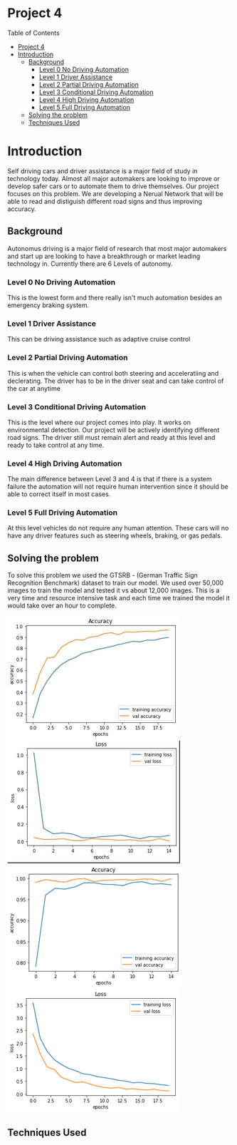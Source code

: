 # Project 4

Table of Contents
- [Project 4](#project-4)
- [Introduction](#introduction)
  - [Background](#background)
    - [Level 0 No Driving Automation](#level-0-no-driving-automation)
    - [Level 1 Driver Assistance](#level-1-driver-assistance)
    - [Level 2 Partial Driving Automation](#level-2-partial-driving-automation)
    - [Level 3 Conditional Driving Automation](#level-3-conditional-driving-automation)
    - [Level 4 High Driving Automation](#level-4-high-driving-automation)
    - [Level 5 Full Driving Automation](#level-5-full-driving-automation)
  - [Solving the problem](#solving-the-problem)
  - [Techniques Used](#techniques-used)

# Introduction
Self driving cars and driver assistance is a major field of study in technology today.  Almost all major automakers are looking to improve or develop safer cars or to automate them to drive themselves.  Our project focuses on this problem.  We are developing a Nerual Network that will be able to read and distiguish different road signs and thus improving accuracy.

## Background
Autonomus driving is a major field of research that most major automakers and start up are looking to have a breakthrough or market leading technology in.
Currently there are 6 Levels of autonomy.
### Level 0 No Driving Automation 
This is the lowest form and there really isn't much automation besides an emergency braking system.
### Level 1 Driver Assistance
This can be driving assistance such as adaptive cruise control
### Level 2 Partial Driving Automation
This is when the vehicle can control both steering and acceleratiing and declerating.  The driver has to be in the driver seat and can take control of the car at anytime
### Level 3 Conditional Driving Automation
This is the level where our project comes into play.  It works on environmental detection.  Our project will be actively identifying different road signs.  The driver still must remain alert and ready at this level and ready to take control at any time.
### Level 4 High Driving Automation
The main difference between Level 3 and 4 is that if there is a system failure the automation will not require human intervention since it should be able to correct itself in most cases.
### Level 5 Full Driving Automation
At this level vehicles do not require any human attention.  These cars will no have any driver features such as steering wheels, braking, or gas pedals.



## Solving the problem
To solve this problem we used the GTSRB - (German Traffic Sign Recognition Benchmark) dataset to train our model.  We used over 50,000 images to train the model and tested it vs about 12,000 images.  This is a very time and resource intensive task and each time we trained the model it would take over an hour to complete.


![LessDropAcc](LessDropAcc.JPG "Title")
![LessDropLoss](LessDropLoss.JPG "Title")
![MoreDropAcc](MoreDropAcc.png "Title")
![MoreDropLoss](MoreDropLoss.png "Title")

## Techniques Used
